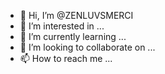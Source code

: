 - 👋 Hi, I’m @ZENLUVSMERCI
- 👀 I’m interested in ...
- 🌱 I’m currently learning ...
- 💞️ I’m looking to collaborate on ...
- 📫 How to reach me ...

<!---
ZENLUVSMERCI/ZENLUVSMERCI is a ✨ special ✨ repository because its `README.md` (this file) appears on your GitHub profile.
You can click the Preview link to take a look at your changes.
--->
